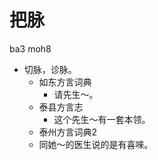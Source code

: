 # 把脉
ba3 moh8
+ 切脉，诊脉。
  * 如东方言词典
    - 请先生～。
  * 泰县方言志
    - 这个先生～有一套本领。
  * 泰州方言词典2
  - 同她～的医生说的是有喜唻。

